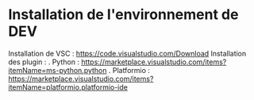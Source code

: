 #  Installation de l'environnement de DEV

Installation de VSC : https://code.visualstudio.com/Download
Installation des plugin :
. Python : https://marketplace.visualstudio.com/items?itemName=ms-python.python
. Platformio : https://marketplace.visualstudio.com/items?itemName=platformio.platformio-ide
